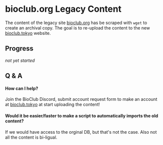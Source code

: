 # bioclub.org Legacy Content

The content of the legacy site [bioclub.org](www.bioclub.org) has be scraped with `wget` to create an archival copy. The goal is to re-upload the content to the new [bioclub.tokyo](https://www.bioclub.tokyo) website.

## Progress
_not yet started_

## Q & A

#### How can I help?
Join the BioClub Discord, submit account request form to make an account at [bioclub.tokyo](https://www.bioclub.tokyo) at start uploading the content!

#### Would it be easier/faster to make a script to automatically imports the old content?
If we would have access to the orginal DB, but that's not the case. Also not all the content is bi-ligual.
